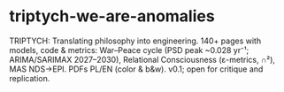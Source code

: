 # triptych-we-are-anomalies
TRIPTYCH: Translating philosophy into engineering. 140+ pages with models, code &amp; metrics: War–Peace cycle (PSD peak ~0.028 yr⁻¹; ARIMA/SARIMAX 2027–2030), Relational Consciousness (ε-metrics, ∩²), MAS NDS→EPI. PDFs PL/EN (color &amp; b&amp;w). v0.1; open for critique and replication.
